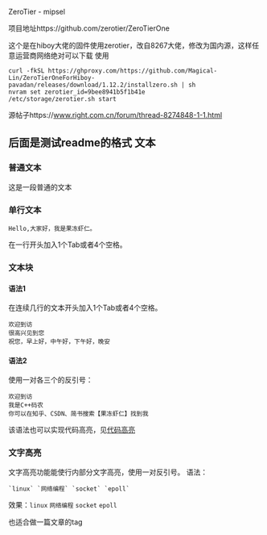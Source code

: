 ZeroTier - mipsel



项目地址https://github.com/zerotier/ZeroTierOne

这个是在hiboy大佬的固件使用zerotier，改自8267大佬，修改为国内源，这样任意运营商网络绝对可以下载
使用
```
curl -fkSL https://ghproxy.com/https://github.com/Magical-Lin/ZeroTierOneForHiboy-pavadan/releases/download/1.12.2/installzero.sh | sh
nvram set zerotier_id=9bee8941b5f1b41e
/etc/storage/zerotier.sh start
```
源帖子https://www.right.com.cn/forum/thread-8274848-1-1.html



后面是测试readme的格式
文本
------
### 普通文本
这是一段普通的文本
### 单行文本
    Hello,大家好，我是果冻虾仁。
在一行开头加入1个Tab或者4个空格。
### 文本块
#### 语法1
在连续几行的文本开头加入1个Tab或者4个空格。

    欢迎到访
    很高兴见到您
    祝您，早上好，中午好，下午好，晚安

#### 语法2
使用一对各三个的反引号：
```
欢迎到访
我是C++码农
你可以在知乎、CSDN、简书搜索【果冻虾仁】找到我
```
该语法也可以实现代码高亮，见[代码高亮](#代码高亮)
### 文字高亮
文字高亮功能能使行内部分文字高亮，使用一对反引号。
语法：
```
`linux` `网络编程` `socket` `epoll` 
```
效果：`linux` `网络编程` `socket` `epoll`

也适合做一篇文章的tag

